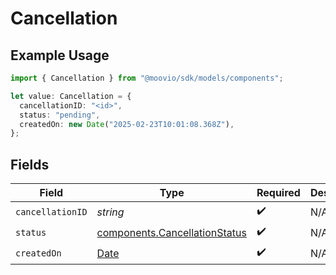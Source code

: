 # Cancellation

## Example Usage

```typescript
import { Cancellation } from "@moovio/sdk/models/components";

let value: Cancellation = {
  cancellationID: "<id>",
  status: "pending",
  createdOn: new Date("2025-02-23T10:01:08.368Z"),
};
```

## Fields

| Field                                                                                         | Type                                                                                          | Required                                                                                      | Description                                                                                   |
| --------------------------------------------------------------------------------------------- | --------------------------------------------------------------------------------------------- | --------------------------------------------------------------------------------------------- | --------------------------------------------------------------------------------------------- |
| `cancellationID`                                                                              | *string*                                                                                      | :heavy_check_mark:                                                                            | N/A                                                                                           |
| `status`                                                                                      | [components.CancellationStatus](../../models/components/cancellationstatus.md)                | :heavy_check_mark:                                                                            | N/A                                                                                           |
| `createdOn`                                                                                   | [Date](https://developer.mozilla.org/en-US/docs/Web/JavaScript/Reference/Global_Objects/Date) | :heavy_check_mark:                                                                            | N/A                                                                                           |